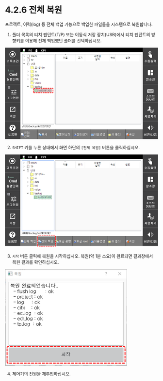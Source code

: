 ﻿# 4.2.6 전체 복원

프로젝트, 이력\(log\) 등 전체 백업 기능으로 백업한 파일들을 시스템으로 복원합니다.

1.	폴더 목록의 티치 펜던트\(T/P\) 또는 이동식 저장 장치\(USB\)에서 티치 펜던트의 방향키를 이용해 전체 백업했던 폴더를 선택하십시오.

![](../../_assets/tp630/fl-backup-select.png)


2.	`SHIFT` 키를 누른 상태에서 화면 하단의 `[전체 복원]` 버튼을 클릭하십시오.

![](../../_assets/tp630/fl-restore-button.png)


3.	`시작` 버튼 클릭해 복원을 시작하십시오. 복원\(약 1분 소요\)이 완료되면 결과창에서 복원 결과를 확인하십시오.

![](../../_assets/tp630/fl-restore-report.png)

4.	제어기의 전원을 재투입하십시오.
